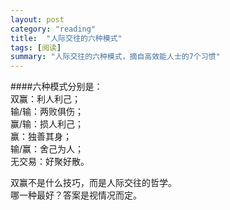 ```yaml
---
layout: post
category: "reading"
title:  "人际交往的六种模式"
tags: [阅读]
summary: "人际交往的六种模式，摘自高效能人士的7个习惯"
---
```

####六种模式分别是：  
双赢：利人利己；  
输/输：两败俱伤；  
赢/输：损人利己；  
赢：独善其身；  
输/赢：舍己为人；  
无交易：好聚好散。

双赢不是什么技巧，而是人际交往的哲学。  
哪一种最好？答案是视情况而定。

